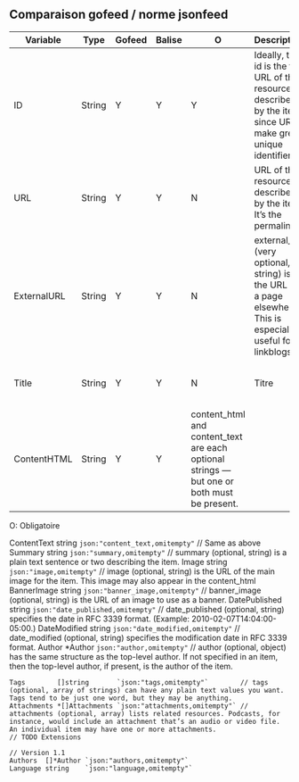 ## Comparaison gofeed / norme jsonfeed

|Variable|Type|Gofeed|Balise|O|Description|Note|
|-|-|-|-|-|-|-|
|ID|String|Y|Y|Y|Ideally, the id is the full URL of the resource described by the item, since URLs make great unique identifiers.|A Check|
|URL|String|Y|Y|N|URL of the resource described by the item. It’s the permalink|
|ExternalURL|String|Y|Y|N|external_url (very optional, string) is the URL of a page elsewhere. This is especially useful for linkblogs|Probablement Inutile pour flowwatcher|
|Title|String|Y|Y|N|Titre|Peut être non présent avec les micro blogs|
|ContentHTML|String|Y|Y| content_html and content_text are each optional strings — but one or both must be present.| |

O: Obligatoire


 
 
 ContentText   string  `json:"content_text,omitempty"`   // Same as above
	Summary       string  `json:"summary,omitempty"`        // summary (optional, string) is a plain text sentence or two describing the item.
	Image         string  `json:"image,omitempty"`          // image (optional, string) is the URL of the main image for the item. This image may also appear in the content_html
	BannerImage   string  `json:"banner_image,omitempty"`   // banner_image (optional, string) is the URL of an image to use as a banner.
	DatePublished string  `json:"date_published,omitempty"` // date_published (optional, string) specifies the date in RFC 3339 format. (Example: 2010-02-07T14:04:00-05:00.)
	DateModified  string  `json:"date_modified,omitempty"`  // date_modified (optional, string) specifies the modification date in RFC 3339 format.
	Author        *Author `json:"author,omitempty"`         // author (optional, object) has the same structure as the top-level author. If not specified in an item, then the top-level author, if present, is the author of the item.

	Tags        []string       `json:"tags,omitempty"`        // tags (optional, array of strings) can have any plain text values you want. Tags tend to be just one word, but they may be anything.
	Attachments *[]Attachments `json:"attachments,omitempty"` // attachments (optional, array) lists related resources. Podcasts, for instance, would include an attachment that’s an audio or video file. An individual item may have one or more attachments.
	// TODO Extensions

	// Version 1.1
	Authors  []*Author `json:"authors,omitempty"`
	Language string    `json:"language,omitempty"`
